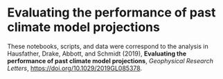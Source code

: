 # Evaluating the performance of past climate model projections

These notebooks, scripts, and data were correspond to the analysis in Hausfather, Drake, Abbott, and Schmidt (2019), **Evaluating the performance of past climate model projections**, *Geophysical Research Letters*, https://doi.org/10.1029/2019GL085378.

